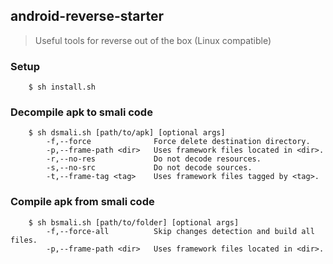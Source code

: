 ## android-reverse-starter
> Useful tools for reverse out of the box (Linux compatible)

### Setup
```
    $ sh install.sh
```

### Decompile apk to smali code
```
    $ sh dsmali.sh [path/to/apk] [optional args]
        -f,--force              Force delete destination directory.
        -p,--frame-path <dir>   Uses framework files located in <dir>.
        -r,--no-res             Do not decode resources.
        -s,--no-src             Do not decode sources.
        -t,--frame-tag <tag>    Uses framework files tagged by <tag>.
```

### Compile apk from smali code
```
    $ sh bsmali.sh [path/to/folder] [optional args]
        -f,--force-all          Skip changes detection and build all files.
        -p,--frame-path <dir>   Uses framework files located in <dir>.
```
